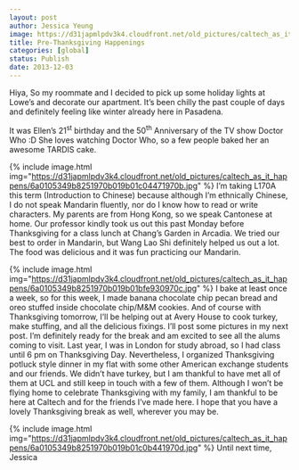 ```yaml
---
layout: post
author: Jessica Yeung
image: https://d31japmlpdv3k4.cloudfront.net/old_pictures/caltech_as_it_happens/6a0105349b8251970b019b01c043ea970b.jpg
title: Pre-Thanksgiving Happenings
categories: [global]
status: Publish
date: 2013-12-03
---
```


Hiya,
So my roommate and I decided to pick up some holiday lights at Lowe’s and decorate our apartment. It’s been chilly the past couple of days and definitely feeling like winter already here in Pasadena.

It was Ellen’s 21<sup>st</sup> birthday and the 50<sup>th</sup> Anniversary of the TV show Doctor Who :D She loves watching Doctor Who, so a few people baked her an awesome TARDIS cake.


{% include image.html img="https://d31japmlpdv3k4.cloudfront.net/old_pictures/caltech_as_it_happens/6a0105349b8251970b019b01c04471970b.jpg" %}
I’m taking L170A this term (Introduction to Chinese) because although I’m ethnically Chinese, I do not speak Mandarin fluently, nor do I know how to read or write characters. My parents are from Hong Kong, so we speak Cantonese at home. Our professor kindly took us out this past Monday before Thanksgiving for a class lunch at Chang’s Garden in Arcadia. We tried our best to order in Mandarin, but Wang Lao Shi definitely helped us out a lot. The food was delicious and it was fun practicing our Mandarin.


{% include image.html img="https://d31japmlpdv3k4.cloudfront.net/old_pictures/caltech_as_it_happens/6a0105349b8251970b019b01bfe930970c.jpg" %}
I bake at least once a week, so for this week, I made banana chocolate chip pecan bread and oreo stuffed inside chocolate chip/M&amp;M cookies. And of course with Thanksgiving tomorrow, I’ll be helping out at Avery House to cook turkey, make stuffing, and all the delicious fixings. I’ll post some pictures in my next post. I’m definitely ready for the break and am excited to see all the alums coming to visit. Last year, I was in London for study abroad, so I had class until 6 pm on Thanksgiving Day. Nevertheless, I organized Thanksgiving potluck style dinner in my flat with some other American exchange students and our friends. We didn’t have turkey, but I am thankful to have met all of them at UCL and still keep in touch with a few of them. Although I won’t be flying home to celebrate Thanksgiving with my family, I am thankful to be here at Caltech and for the friends I’ve made here. I hope that you have a lovely Thanksgiving break as well, wherever you may be.


{% include image.html img="https://d31japmlpdv3k4.cloudfront.net/old_pictures/caltech_as_it_happens/6a0105349b8251970b019b01c0b441970d.jpg" %}
Until next time,
Jessica
